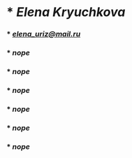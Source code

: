# * ***Elena Kryuchkova***
### * *elena_uriz@mail.ru*
### * *nope*
### * *nope*
### * *nope*
### * *nope*
### * *nope*
### * *nope*
